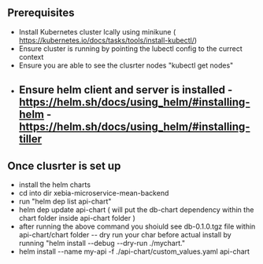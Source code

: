 ## Prerequisites
- Install Kubernetes cluster lcally using minikune  ( https://kubernetes.io/docs/tasks/tools/install-kubectl/)
- Ensure cluster is running  by pointing the lubectl config to the currect  context 
- Ensure you are able  to see the clusrter nodes "kubectl get nodes"
- Ensure helm  client and server is installed 
    -https://helm.sh/docs/using_helm/#installing-helm
    -https://helm.sh/docs/using_helm/#installing-tiller
    -
## Once clusrter is set up 
- install the helm charts
- cd into dir xebia-microservice-mean-backend
- run "helm dep list api-chart"
- helm dep update api-chart  ( will put the db-chart dependency  within the chart folder  inside api-chart folder )
- after running the above command you  shoiuld see db-0.1.0.tgz file within api-chart/chart folder
-- dry run your char before actual install by running "helm install --debug --dry-run ./mychart."
- helm install --name my-api -f ./api-chart/custom_values.yaml api-chart
